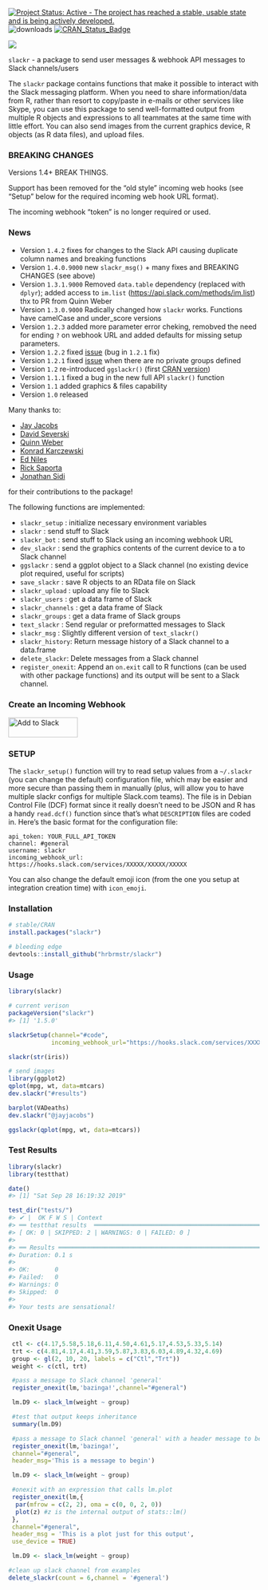 
<!-- README.md is generated from README.Rmd. Please edit that file -->

[![Project Status: Active - The project has reached a stable, usable
state and is being actively
developed.](http://www.repostatus.org/badges/0.1.0/active.svg)](http://www.repostatus.org/#active)
![downloads](http://cranlogs.r-pkg.org/badges/grand-total/slackr)
[![CRAN\_Status\_Badge](http://www.r-pkg.org/badges/version/slackr)](http://cran.r-project.org/package=slackr)

![](slackr.png)

`slackr` - a package to send user messages & webhook API messages to
Slack channels/users

The `slackr` package contains functions that make it possible to
interact with the Slack messaging platform. When you need to share
information/data from R, rather than resort to copy/paste in e-mails or
other services like Skype, you can use this package to send
well-formatted output from multiple R objects and expressions to all
teammates at the same time with little effort. You can also send images
from the current graphics device, R objects (as R data files), and
upload files.

### BREAKING CHANGES

Versions 1.4+ BREAK THINGS.

Support has been removed for the “old style” incoming web hooks (see
“Setup” below for the required incoming web hook URL format).

The incoming webhook “token” is no longer required or used.

### News

  - Version `1.4.2` fixes for changes to the Slack API causing duplicate
    column names and breaking functions
  - Version `1.4.0.9000` new `slackr_msg()` + many fixes and BREAKING
    CHANGES (see above)
  - Version `1.3.1.9000` Removed `data.table` dependency (replaced with
    `dplyr`); added access to `im.list`
    (<https://api.slack.com/methods/im.list>) thx to PR from Quinn Weber
  - Version `1.3.0.9000` Radically changed how `slackr` works. Functions
    have camelCase and under\_score versions
  - Version `1.2.3` added more parameter error cheking, remobved the
    need for ending `?` on webhook URL and added defaults for missing
    setup parameters.
  - Version `1.2.2` fixed
    [issue](https://github.com/hrbrmstr/slackr/issues/4) (bug in `1.2.1`
    fix)
  - Version `1.2.1` fixed
    [issue](https://github.com/hrbrmstr/slackr/issues/3) when there are
    no private groups defined
  - Version `1.2` re-introduced `ggslackr()` (first [CRAN
    version](http://cran.at.r-project.org/web/packages/slackr/index.html))
  - Version `1.1.1` fixed a bug in the new full API `slackr()` function
  - Version `1.1` added graphics & files capability
  - Version `1.0` released

Many thanks to:

  - [Jay Jacobs](https://github.com/jayjacobs)
  - [David Severski](https://github.com/davidski)
  - [Quinn Weber](https://github.com/qsweber)
  - [Konrad Karczewski](https://github.com/konradjk)
  - [Ed Niles](https://github.com/eniles)
  - [Rick Saporta](https://github.com/rsaporta)
  - [Jonathan Sidi](https://github.com/yonicd)

for their contributions to the package\!

The following functions are implemented:

  - `slackr_setup` : initialize necessary environment variables
  - `slackr` : send stuff to Slack
  - `slackr_bot` : send stuff to Slack using an incoming webhook URL
  - `dev_slackr` : send the graphics contents of the current device to a
    to Slack channel
  - `ggslackr` : send a ggplot object to a Slack channel (no existing
    device plot required, useful for scripts)
  - `save_slackr` : save R objects to an RData file on Slack
  - `slackr_upload` : upload any file to Slack
  - `slackr_users` : get a data frame of Slack
  - `slackr_channels` : get a data frame of Slack
  - `slackr_groups` : get a data frame of Slack groups
  - `text_slackr` : Send regular or preformatted messages to Slack
  - `slackr_msg` : Slightly different version of `text_slackr()`
  - `slackr_history`: Return message history of a Slack channel to a
    data.frame
  - `delete_slackr`: Delete messages from a Slack channel
  - `register_onexit`: Append an `on.exit` call to R functions (can be
    used with other package functions) and its output will be sent to a
    Slack
channel.

### Create an Incoming Webhook

<a href="https://slack.com/oauth/authorize?client_id=220157155520.220159943344&scope=incoming-webhook,files:read,files:write:user,chat:write:bot,chat:write:user,mpim:write,mpim:read,mpim:history,im:write,im:read,im:history,groups:write,groups:read,groups:history,channels:write,channels:read,channels:history,emoji:read,usergroups:read,users:read" target="_blank"><img alt="Add to Slack" height="40" width="139" src="https://platform.slack-edge.com/img/add_to_slack.png" srcset="https://platform.slack-edge.com/img/add_to_slack.png 1x, https://platform.slack-edge.com/img/add_to_slack@2x.png 2x"></a>

### SETUP

The `slackr_setup()` function will try to read setup values from a
`~/.slackr` (you can change the default) configuration file, which may
be easier and more secure than passing them in manually (plus, will
allow you to have multiple slackr configs for multiple Slack.com teams).
The file is in Debian Control File (DCF) format since it really doesn’t
need to be JSON and R has a handy `read.dcf()` function since that’s
what `DESCRIPTION` files are coded in. Here’s the basic format for the
configuration file:

    api_token: YOUR_FULL_API_TOKEN
    channel: #general
    username: slackr
    incoming_webhook_url: https://hooks.slack.com/services/XXXXX/XXXXX/XXXXX

You can also change the default emoji icon (from the one you setup at
integration creation time) with `icon_emoji`.

### Installation

``` r
# stable/CRAN
install.packages("slackr")

# bleeding edge
devtools::install_github("hrbrmstr/slackr")
```

### Usage

``` r
library(slackr)

# current verison
packageVersion("slackr")
#> [1] '1.5.0'
```

``` r
slackrSetup(channel="#code", 
            incoming_webhook_url="https://hooks.slack.com/services/XXXXX/XXXXX/XXXXX")

slackr(str(iris))

# send images
library(ggplot2)
qplot(mpg, wt, data=mtcars)
dev.slackr("#results")

barplot(VADeaths)
dev.slackr("@jayjacobs")

ggslackr(qplot(mpg, wt, data=mtcars))
```

### Test Results

``` r
library(slackr)
library(testthat)

date()
#> [1] "Sat Sep 28 16:19:32 2019"

test_dir("tests/")
#> ✔ |  OK F W S | Context
#> ══ testthat results  ═══════════════════════════════════════════════════════════════════════════════════════
#> [ OK: 0 | SKIPPED: 2 | WARNINGS: 0 | FAILED: 0 ]
#> 
#> ══ Results ═════════════════════════════════════════════════════════════════════════════════════════════════
#> Duration: 0.1 s
#> 
#> OK:       0
#> Failed:   0
#> Warnings: 0
#> Skipped:  0
#> 
#> Your tests are sensational!
```

### Onexit Usage

``` r
 ctl <- c(4.17,5.58,5.18,6.11,4.50,4.61,5.17,4.53,5.33,5.14)
 trt <- c(4.81,4.17,4.41,3.59,5.87,3.83,6.03,4.89,4.32,4.69)
 group <- gl(2, 10, 20, labels = c("Ctl","Trt"))
 weight <- c(ctl, trt)

 #pass a message to Slack channel 'general'
 register_onexit(lm,'bazinga!',channel="#general")

 lm.D9 <- slack_lm(weight ~ group)

 #test that output keeps inheritance
 summary(lm.D9)

 #pass a message to Slack channel 'general' with a header message to begin output
 register_onexit(lm,'bazinga!',
 channel="#general",
 header_msg='This is a message to begin')

 lm.D9 <- slack_lm(weight ~ group)

 #onexit with an expression that calls lm.plot
 register_onexit(lm,{
  par(mfrow = c(2, 2), oma = c(0, 0, 2, 0))
  plot(z) #z is the internal output of stats::lm()
 },
 channel="#general",
 header_msg = 'This is a plot just for this output',
 use_device = TRUE)

 lm.D9 <- slack_lm(weight ~ group)

#clean up slack channel from examples
delete_slackr(count = 6,channel = '#general')
```
